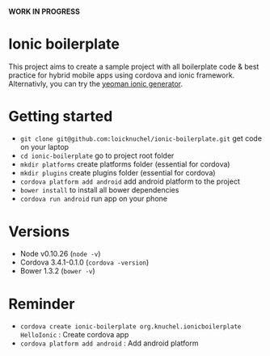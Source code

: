 #### WORK IN PROGRESS

# Ionic boilerplate

This project aims to create a sample project with all boilerplate code & best practice for hybrid mobile apps using cordova and ionic framework.
Alternativly, you can try the [yeoman ionic generator](https://github.com/diegonetto/generator-ionic).

# Getting started

- `git clone git@github.com:loicknuchel/ionic-boilerplate.git` get code on your laptop
- `cd ionic-boilerplate` go to project root folder
- `mkdir platforms` create platforms folder (essential for cordova)
- `mkdir plugins` create plugins folder (essential for cordova)
- `cordova platform add android` add android platform to the project
- `bower install` to install all bower dependencies
- `cordova run android` run app on your phone

# Versions

- Node v0.10.26 (`node -v`)
- Cordova 3.4.1-0.1.0 (`cordova -version`)
- Bower 1.3.2 (`bower -v`)

# Reminder

- `cordova create ionic-boilerplate org.knuchel.ionicboilerplate HelloIonic` : Create cordova app
- `cordova platform add android` : Add android platform
